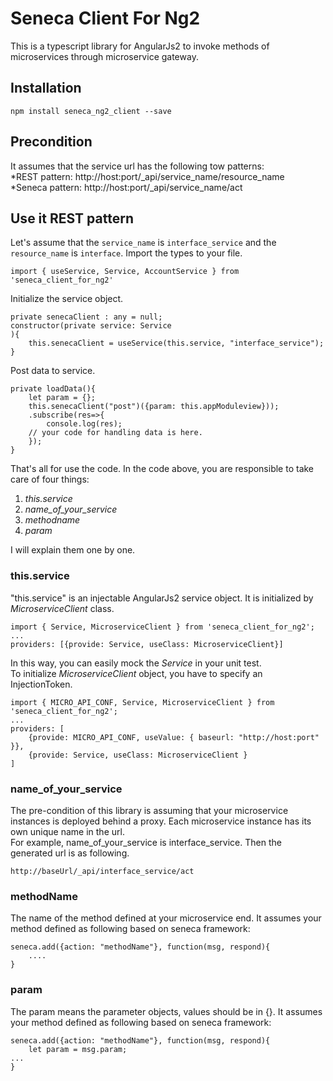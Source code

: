 # Seneca Client For Ng2

This is a typescript library for AngularJs2 to invoke methods of microservices through microservice gateway.    

## Installation

    npm install seneca_ng2_client --save

## Precondition

It assumes that the service url has the following tow patterns:  
*REST pattern: http://host:port/_api/service_name/resource_name  
*Seneca pattern: http://host:port/_api/service_name/act  

## Use it REST pattern
Let's assume that the `service_name` is `interface_service` and the `resource_name` is `interface`.
Import the types to your file.

    import { useService, Service, AccountService } from 'seneca_client_for_ng2'
   
Initialize the service object.

    private senecaClient : any = null;  
    constructor(private service: Service
    ){
        this.senecaClient = useService(this.service, "interface_service");
    }

Post data to service. 

    private loadData(){
        let param = {};
        this.senecaClient("post")({param: this.appModuleview}));
	    .subscribe(res=>{
            console.log(res);
	    // your code for handling data is here.
        });
    }

That's all for use the code. In the code above, you are responsible to take care of four things:
1. *this.service*
2. *name_of_your_service*
3. *methodname*
4. *param*

I will explain them one by one.

### this.service  

"this.service" is an injectable AngularJs2 service object. It is initialized by *MicroserviceClient* class.  

    import { Service, MicroserviceClient } from 'seneca_client_for_ng2';
    ...
    providers: [{provide: Service, useClass: MicroserviceClient}]

In this way, you can easily mock the *Service* in your unit test.  
To initialize *MicroserviceClient* object, you have to specify an InjectionToken.  

    import { MICRO_API_CONF, Service, MicroserviceClient } from 'seneca_client_for_ng2';
    ...
    providers: [
        {provide: MICRO_API_CONF, useValue: { baseurl: "http://host:port" }}, 
	    {provide: Service, useClass: MicroserviceClient }
	]

### name_of_your_service

The pre-condition of this library is assuming that your microservice instances is deployed behind a proxy. Each microservice instance has its own unique name in the url.  
For example, name_of_your_service is interface_service. Then the generated url is as following.

    http://baseUrl/_api/interface_service/act


### methodName

The name of the method defined at your microservice end. It assumes your method defined as following based on seneca framework:  

    seneca.add({action: "methodName"}, function(msg, respond){
        ....
    }

### param

The param means the parameter objects, values should be in {}. It assumes your method defined as following based on seneca framework:  

    seneca.add({action: "methodName"}, function(msg, respond){
        let param = msg.param;
	...
    }





